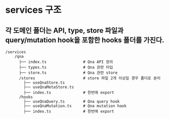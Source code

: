 # services 구조

## 각 도메인 폴더는 API, type, store 파일과 query/mutation hook을 포함한 hooks 폴더를 가진다.

```
/services
    /qna
      ├── index.ts                # Qna API 정의
      ├── types.ts                # Qna 관련 타입
      ├── store.ts                # Qna 관련 store
      /stores                     # store 파일 2개 이상일 경우 폴더로 분리
        ├── useQnaStore.ts
        ├── useQnaMetaStore.ts
        ├── index.ts              # 한번에 export
      /hooks
        ├── useQnaQuery.ts        # Qna query hook
        ├── useQnaMutation.ts     # Qna mutation hook
        ├── index.ts              # 한번에 export
```
